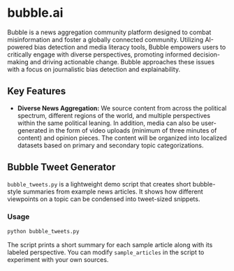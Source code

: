 # bubble.ai

Bubble is a news aggregation community platform designed to combat misinformation and foster a globally connected community. Utilizing AI-powered bias detection and media literacy tools, Bubble empowers users to critically engage with diverse perspectives, promoting informed decision-making and driving actionable change. Bubble approaches these issues with a focus on journalistic bias detection and explainability. 

## Key Features
- **Diverse News Aggregation:** We source content from across the political spectrum, different regions of the world, and multiple perspectives within the same political leaning. In addition, media can also be user-generated in the form of video uploads (minimum of three minutes of content) and opinion pieces. The content will be organized into localized datasets based on primary and secondary topic categorizations. 




## Bubble Tweet Generator

`bubble_tweets.py` is a lightweight demo script that creates short bubble-style summaries from example news articles. It shows how different viewpoints on a topic can be condensed into tweet-sized snippets.

### Usage

```bash
python bubble_tweets.py
```

The script prints a short summary for each sample article along with its labeled perspective. You can modify `sample_articles` in the script to experiment with your own sources.
